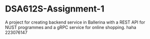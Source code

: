 # DSA612S-Assignment-1
A project for creating backend service in Ballerina with a REST API for NUST programmes and a gRPC service for online shopping.
haha
223076147
